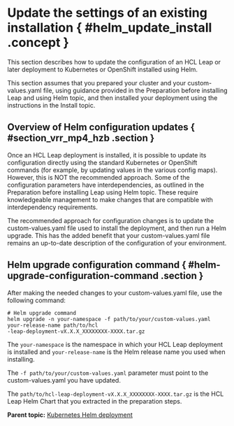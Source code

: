 # Update the settings of an existing installation { #helm_update_install .concept }

This section describes how to update the configuration of an HCL Leap or later deployment to Kubernetes or OpenShift installed using Helm.

This section assumes that you prepared your cluster and your custom-values.yaml file, using guidance provided in the Preparation before installing Leap and using Helm topic, and then installed your deployment using the instructions in the Install topic.

## Overview of Helm configuration updates { #section_vrr_mp4_hzb .section }

Once an HCL Leap deployment is installed, it is possible to update its configuration directly using the standard Kubernetes or OpenShift commands \(for example, by updating values in the various config maps\). However, this is NOT the recommended approach. Some of the configuration parameters have interdependencies, as outlined in the Preparation before installing Leap using Helm topic. These require knowledgeable management to make changes that are compatible with interdependency requirements.

The recommended approach for configuration changes is to update the custom-values.yaml file used to install the deployment, and then run a Helm upgrade. This has the added benefit that your custom-values.yaml file remains an up-to-date description of the configuration of your environment.

## Helm upgrade configuration command { #helm-upgrade-configuration-command .section }

After making the needed changes to your custom-values.yaml file, use the following command:

```
# Helm upgrade command 
helm upgrade -n your-namespace -f path/to/your/custom-values.yaml your-release-name path/to/hcl
-leap-deployment-vX.X.X_XXXXXXXX-XXXX.tar.gz 
```

The `your-namespace` is the namespace in which your HCL Leap deployment is installed and `your-release-name` is the Helm release name you used when installing.

The `-f path/to/your/custom-values.yaml` parameter must point to the custom-values.yaml you have updated.

The `path/to/hcl-leap-deployment-vX.X.X_XXXXXXXX-XXXX.tar.gz` is the HCL Leap Helm Chart that you extracted in the preparation steps.

**Parent topic:** [Kubernetes Helm deployment](kubernetes_helm_deployment.md)

